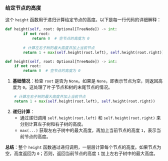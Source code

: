 ### 给定节点的高度

这个 `height` 函数用于递归计算给定节点的高度。以下是每一行代码的详细解释：

```python
def height(self, root: Optional[TreeNode]) -> int:
        if not root:
            return 0  # 空节点的高度为 0
        
        # 计算左右子树的最大高度并加上当前节点
        return 1 + max(self.height(root.left), self.height(root.right))
```

```python
def height(self, root: Optional[TreeNode]) -> int:
    if not root:
        return 0  # 空节点的高度为 0
```

1. **基础情况**：检查 `root` 是否为 `None`。如果是 `None`，即表示节点为空，则返回高度为 `0`。这处理了叶子节点和树的末尾节点的情况。

```python
    # 计算左右子树的最大高度并加上当前节点
    return 1 + max(self.height(root.left), self.height(root.right))
```

2. **递归计算**：
   - 通过递归调用 `self.height(root.left)` 和 `self.height(root.right)` 来分别计算左子树和右子树的高度。
   - `max(...)` 获取左右子树中的最大高度，再加上当前节点的高度 `1`，表示当前节点的高度。

**总结**：整个 `height` 函数通过递归调用，一层层计算每个节点的高度。如果节点为空，高度返回为 `0`；否则，返回当前节点的高度 `1` 加上左右子树中的最大高度。
